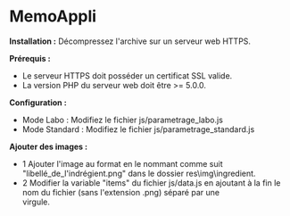 # MemoAppli

**Installation :**
Décompressez l'archive sur un serveur web HTTPS.

**Prérequis :**
- Le serveur HTTPS doit posséder un certificat SSL valide.
- La version PHP du serveur web doit être >= 5.0.0.

**Configuration :**
- Mode Labo : Modifiez le fichier js/parametrage_labo.js
- Mode Standard : Modifiez le fichier js/parametrage_standard.js

**Ajouter des images :**
- 1 Ajouter l'image au format en le nommant comme suit "libellé_de_l'indrégient.png" dans le dossier res\img\ingredient.
- 2 Modifier la variable "items" du fichier js/data.js en ajoutant à la fin le nom du fichier (sans l'extension .png) séparé par une    
    virgule.
